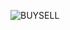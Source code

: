 ![BUYSELL](https://github.com/p5quared/p5quared/assets/98245483/68db241c-e7b7-4e53-ac95-194e1a7926e9)
